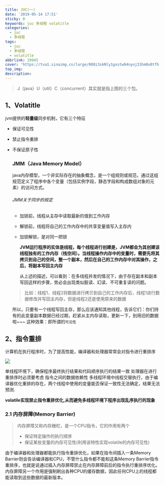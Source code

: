 ```yaml
---
title: JUC(一)
date: '2019-05-14 17:51'
sticky: 0
keywords: juc 多线程 volatitle
categories:
  - juc
  - 多线程
tags:
  - juc
  - 多线程
  - volatitle
abbrlink: 29945
cover: 'https://tva1.sinaimg.cn/large/008i3skNly1gxstw94nyoj31hm0u0tfh.jpg'
top_img:
description:
---
```


> J（java）U（util）C（concurrent）其实就是指上图的三个包。

## 1、Volatitle

jvm提供的**轻量级**同步机制，它有三个特征

- 保证可见性

- 禁止指令重排

- 不保证原子性

  ### JMM（Java Memory Model）

  java内存模型，一个非实际存在的抽象概念，是一个组规则或规范，通过这组规范定义了程序中各个变量（包括实例字段，静态字段和构成数组对象的元素）的访问方式。

  ###### JMM关于同步的规定

  - 加锁前，线程从主存中读取最新的值到工作内存

  - 解锁前，线程将自己的工作内存中的共享变量值写入主存内

  - 加锁解锁，是对同一把锁

    **JVM运行程序的实体是线程，每个线程进行创建是，JVM都会为其创建该线程独有的工作内存（栈空间）。当线程操作内存中的变量时，需要先将其拷贝到自己的空间，整一个副本，然后在自己的工作内存中对其操作，之后，将副本写回主内存**

    从上述的描述，可以看到：在多线程并发的情况下，由于存在副本和副本写回这样的步骤，势必会出现类似脏读、幻读、不可重复读的问题。

  > 比如：线程1、线程2将数据进行拷贝到自己的工作内存后，线程1进行数据修改并写回主内存，但是线程2还是使用原来的数据

  所以，只要有一个线程写回主存，那么应该通知其他线程，告诉它们：你们持有的此变量副本数据已经过期，赶紧从主内存读取，更新一下，别用旧的数据啦~~~
  这种效果：即所谓的`可见性`

## 2、指令重排

​          计算机在执行程序时，为了提高性能，编译器和处理器常常会对指令进行重排序

<img src="https://tva1.sinaimg.cn/large/008i3skNly1gxtdx51j2mj31do0hw750.jpg" />

单线程环境下，确保程序最终执行结果和代码顺序执行的结果一致
处理器在进行重排序时必须要考虑 指令之间的数据依赖性
多线程环境中线程交替执行，由于编译器优化重排的存在，两个线程中使用的变量能否保证一致性无法确定，结果无法预测.

**volatile实现禁止指令重排优化,从而避免多线程环境下程序出现乱序执行的现象**

### 2.1 内存屏障(Memory Barrier)

> 内存屏障又称内存栅栏，是一个CPU指令，它的作用有两个
>
> - 保证特定操作的执行顺序
> - 保证某些变量的内存可见性(利用该特性实现volatile的内存可见性)

由于编译器和处理器都能执行指令重排优化，如果在指令间插入一条Memory Barrier则会告诉编译器和CPU，不管什么指令都不能和这条Memory Barrier指令重排序，也就是说通过插入内存屏障禁止在内存屏障前后的指令执行重排序优化。内存屏障另一个作用是强制刷出各种CPU的缓存数据，因此任何CPU上的线程都能读取到这些数据的最新版本。